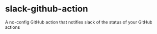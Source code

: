 # slack-github-action
A no-config GitHub action that notifies slack of the status of your GitHub actions
